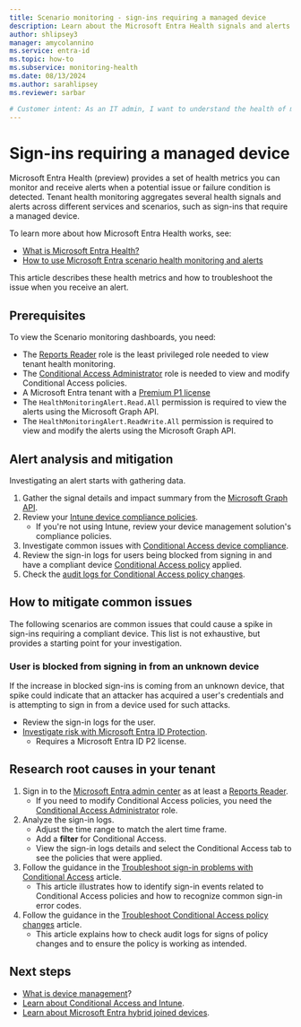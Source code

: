 ```yaml
---
title: Scenario monitoring - sign-ins requiring a managed device
description: Learn about the Microsoft Entra Health signals and alerts for sign-ins that require a managed device
author: shlipsey3
manager: amycolannino
ms.service: entra-id
ms.topic: how-to
ms.subservice: monitoring-health
ms.date: 08/13/2024
ms.author: sarahlipsey
ms.reviewer: sarbar

# Customer intent: As an IT admin, I want to understand the health of my tenant through identity related signals and alerts so I can proactively address issues and maintain a healthy tenant.
---
```


# Sign-ins requiring a managed device

Microsoft Entra Health (preview) provides a set of health metrics you can monitor and receive alerts when a potential issue or failure condition is detected. Tenant health monitoring aggregates several health signals and alerts across different services and scenarios, such as sign-ins that require a managed device.

To learn more about how Microsoft Entra Health works, see:

- [What is Microsoft Entra Health?](concept-microsoft-entra-health.md)
- [How to use Microsoft Entra scenario health monitoring and alerts](howto-use-health-scenario-alerts.md)

This article describes these health metrics and how to troubleshoot the issue when you receive an alert.

## Prerequisites

To view the Scenario monitoring dashboards, you need:

- The [Reports Reader](../role-based-access-control/permissions-reference.md#reports-reader) role is the least privileged role needed to view tenant health monitoring.
- The [Conditional Access Administrator](../role-based-access-control/permissions-reference.md#conditional-access-administrator) role is needed to view and modify Conditional Access policies.
- A Microsoft Entra tenant with a [Premium P1 license](~/fundamentals/get-started-premium.md)
- The `HealthMonitoringAlert.Read.All` permission is required to view the alerts using the Microsoft Graph API.
- The `HealthMonitoringAlert.ReadWrite.All` permission is required to view and modify the alerts using the Microsoft Graph API.

## Alert analysis and mitigation

Investigating an alert starts with gathering data.

1. Gather the signal details and impact summary from the [Microsoft Graph API](/graph/api/resources/healthmonitoring-overview?view=graph-rest-beta&preserve-view=true).
1. Review your [Intune device compliance policies](/mem/intune/protect/compliance-policy-monitor).
    - If you're not using Intune, review your device management solution's compliance policies.
1. Investigate common issues with [Conditional Access device compliance](/troubleshoot/mem/intune/device-protection/troubleshoot-conditional-access#devices-appear-compliant-but-users-are-still-blocked).
1. Review the sign-in logs for users being blocked from signing in and have a compliant device [Conditional Access policy]((../conditional-access/troubleshoot-conditional-access.md)) applied.
1. Check the [audit logs for Conditional Access policy changes](../conditional-access/troubleshoot-policy-changes-audit-log.md).

## How to mitigate common issues

The following scenarios are common issues that could cause a spike in sign-ins requiring a compliant device. This list is not exhaustive, but provides a starting point for your investigation.

### User is blocked from signing in from an unknown device

If the increase in blocked sign-ins is coming from an unknown device, that spike could indicate that an attacker has acquired a user's credentials and is attempting to sign in from a device used for such attacks.

- Review the sign-in logs for the user.
- [Investigate risk with Microsoft Entra ID Protection](../../id-protection/howto-identity-protection-investigate-risk.md).
    - Requires a Microsoft Entra ID P2 license.


























## Research root causes in your tenant

1. Sign in to the [Microsoft Entra admin center](https://entra.microsoft.com) as at least a [Reports Reader](../role-based-access-control/permissions-reference.md#reports-reader).
    - If you need to modify Conditional Access policies, you need the [Conditional Access Administrator](../role-based-access-control/permissions-reference.md#conditional-access-administrator) role.
1. Analyze the sign-in logs.
    - Adjust the time range to match the alert time frame.
    - Add a **filter** for Conditional Access.
    - View the sign-in logs details and select the Conditional Access tab to see the policies that were applied.
1. Follow the guidance in the [Troubleshoot sign-in problems with Conditional Access]() article.
    - This article illustrates how to identify sign-in events related to Conditional Access policies and how to recognize common sign-in error codes.
1. Follow the guidance in the [Troubleshoot Conditional Access policy changes]() article.
    - This article explains how to check audit logs for signs of policy changes and to ensure the policy is working as intended.

## Next steps

- [What is device management](/mem/intune/fundamentals/what-is-device-management)?
- [Learn about Conditional Access and Intune](/mem/intune/protect/conditional-access).
- [Learn about Microsoft Entra hybrid joined devices](../devices/concept-hybrid-join.md).